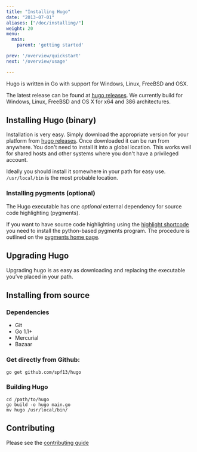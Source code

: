 ```yaml
---
title: "Installing Hugo"
date: "2013-07-01"
aliases: ["/doc/installing/"]
weight: 20
menu:
  main:
    parent: 'getting started'

prev: '/overview/quickstart'
next: '/overview/usage'

---
```


Hugo is written in Go with support for Windows, Linux, FreeBSD and OSX.

The latest release can be found at [hugo releases](https://github.com/spf13/hugo/releases).
We currently build for Windows, Linux, FreeBSD and OS X for x64
and 386 architectures. 

## Installing Hugo (binary)

Installation is very easy. Simply download the appropriate version for your
platform from [hugo releases](https://github.com/spf13/hugo/releases).
Once downloaded it can be run from anywhere. You don't need to install
it into a global location. This works well for shared hosts and other systems
where you don't have a privileged account.

Ideally you should install it somewhere in your path for easy use. `/usr/local/bin` 
is the most probable location.

### Installing pygments (optional)

The Hugo executable has one *optional* external dependency for source code highlighting (pygments).

If you want to have source code highlighting using the [highlight shortcode](/extras/highlighting)
you need to install the python-based pygments program. The procedure is outlined on the [pygments home page](http://pygments.org).

## Upgrading Hugo

Upgrading hugo is as easy as downloading and replacing the executable you’ve
placed in your path.


## Installing from source

### Dependencies

* Git
* Go 1.1+
* Mercurial
* Bazaar

### Get directly from Github:

    go get github.com/spf13/hugo

### Building Hugo

    cd /path/to/hugo
    go build -o hugo main.go
    mv hugo /usr/local/bin/

## Contributing

Please see the [contributing guide](/doc/contributing)
